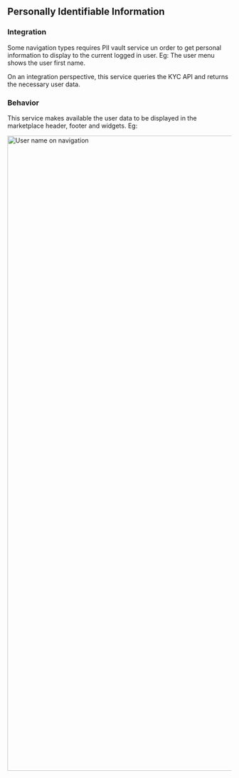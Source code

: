 ## Personally Identifiable Information
### Integration
Some navigation types requires PII vault service un order to get personal information to display to the current logged in user. Eg: The user menu shows the user first name.

On an integration perspective, this service queries the KYC API and returns the necessary user data.

### Behavior
This service makes available the user data to be displayed in the marketplace header, footer and widgets. Eg:

<img width="1425" alt="User name on navigation" src="https://user-images.githubusercontent.com/4377470/95094262-1a71eb80-0700-11eb-842b-2463a0ddf629.png">
